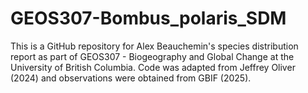 # GEOS307-Bombus_polaris_SDM
This is a GitHub repository for Alex Beauchemin's species distribution report as part of GEOS307 - Biogeography and Global Change at the University of British Columbia. Code was adapted from Jeffrey Oliver (2024) and observations were obtained from GBIF (2025).
